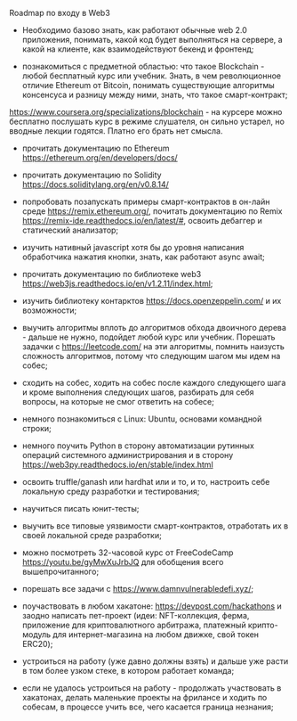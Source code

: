 Roadmap по входу в Web3

- Необходимо базово знать, как работают обычные web 2.0 приложения, понимать, какой код будет выполняться на сервере, а какой на клиенте, как взаимодействуют бекенд и фронтенд;

- познакомиться с предметной областью: что такое Blockchain - любой бесплатный курс или учебник. Знать, в чем революционное отличие Ethereum от Bitcoin, понимать существующие алгоритмы консенсуса и разницу между ними, знать, что такое смарт-контракт;

https://www.coursera.org/specializations/blockchain -  на курсере можно бесплатно послушать курс в режиме слушателя, он сильно устарел, но вводные лекции годятся. Платно его брать нет смысла.

- прочитать документацию по Ethereum https://ethereum.org/en/developers/docs/

- прочитать документацию по Solidity https://docs.soliditylang.org/en/v0.8.14/

- попробовать позапускать примеры смарт-контрактов в он-лайн среде https://remix.ethereum.org/, почитать документацию по Remix https://remix-ide.readthedocs.io/en/latest/#, освоить дебаггер и статический анализатор;

- изучить нативный javascript хотя бы до уровня написания обработчика нажатия кнопки, знать, как работают async await;

- прочитать документацию по библиотеке web3 https://web3js.readthedocs.io/en/v1.2.11/index.html;

- изучить библиотеку контарктов https://docs.openzeppelin.com/ и их возможности;

- выучить алгоритмы вплоть до алгоритмов обхода двоичного дерева - дальше не нужно, подойдет любой курс или учебник. Порешать задачки с https://leetcode.com/ на эти алгоритмы, помнить наизусть сложность алгоритмов, потому что следующим шагом мы идем на собес;

- сходить на собес, ходить на собес после каждого следующего шага и кроме выполнения следующих шагов, разбирать для себя вопросы, на которые не смог ответить на собесе;

- немного познакомиться с Linux: Ubuntu, основами командной строки;

- немного поучить Python в сторону автоматизации рутинных операций системного администрирования и в сторону https://web3py.readthedocs.io/en/stable/index.html

- освоить truffle/ganash или hardhat или и то, и то, настроить себе локальную среду разработки и тестирования;

- научиться писать юнит-тесты;

- выучить все типовые уязвимости смарт-контрактов, отработать их в своей локальной среде разработки;

- можно посмотреть 32-часовой курс от FreeCodeCamp https://youtu.be/gyMwXuJrbJQ для обобщения всего вышепрочитанного;

- порешать все задачи с https://www.damnvulnerabledefi.xyz/;

- поучаствовать в любом  хакатоне: https://devpost.com/hackathons и заодно написать пет-проект (идеи: NFT-коллекция, ферма, приложение для криптовалютного арбитража, платежный крипто-модуль для интернет-магазина на любом движке, свой токен ERC20);

- устроиться на работу (уже давно должны взять) и дальше уже расти в том более узком стеке, в котором работает команда;

- если не удалось устроиться на работу - продолжать участвовать в хакатонах, делать маленькие проекты на фрилансе и ходить по собесам, в процессе учить все, чего касается граница незнания;
